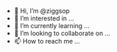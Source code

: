 - 👋 Hi, I’m @ziggsop
- 👀 I’m interested in ...
- 🌱 I’m currently learning ...
- 💞️ I’m looking to collaborate on ...
- 📫 How to reach me ...

<!---
ziggsop/ziggsop is a ✨ special ✨ repository because its `README.md` (this file) appears on your GitHub profile.
You can click the Preview link to take a look at your changes.
--->

